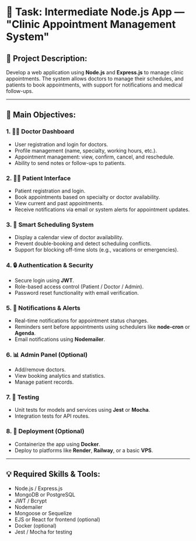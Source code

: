 # 🚀 Task: Intermediate Node.js App — "Clinic Appointment Management System"

## 🧭 Project Description:
Develop a web application using **Node.js** and **Express.js** to manage clinic appointments. The system allows doctors to manage their schedules, and patients to book appointments, with support for notifications and medical follow-ups.

---

## 🎯 Main Objectives:

### 1. 👨‍⚕️ Doctor Dashboard
- User registration and login for doctors.
- Profile management (name, specialty, working hours, etc.).
- Appointment management: view, confirm, cancel, and reschedule.
- Ability to send notes or follow-ups to patients.

### 2. 🧑‍💼 Patient Interface
- Patient registration and login.
- Book appointments based on specialty or doctor availability.
- View current and past appointments.
- Receive notifications via email or system alerts for appointment updates.

### 3. 📅 Smart Scheduling System
- Display a calendar view of doctor availability.
- Prevent double-booking and detect scheduling conflicts.
- Support for blocking off-time slots (e.g., vacations or emergencies).

### 4. 🔒 Authentication & Security
- Secure login using **JWT**.
- Role-based access control (Patient / Doctor / Admin).
- Password reset functionality with email verification.

### 5. 🔔 Notifications & Alerts
- Real-time notifications for appointment status changes.
- Reminders sent before appointments using schedulers like **node-cron** or **Agenda**.
- Email notifications using **Nodemailer**.

### 6. 📊 Admin Panel (Optional)
- Add/remove doctors.
- View booking analytics and statistics.
- Manage patient records.

### 7. 🧪 Testing
- Unit tests for models and services using **Jest** or **Mocha**.
- Integration tests for API routes.

### 8. 🐳 Deployment (Optional)
- Containerize the app using **Docker**.
- Deploy to platforms like **Render**, **Railway**, or a basic **VPS**.

---

## 💡 Required Skills & Tools:
- Node.js / Express.js
- MongoDB or PostgreSQL
- JWT / Bcrypt
- Nodemailer
- Mongoose or Sequelize
- EJS or React for frontend (optional)
- Docker (optional)
- Jest / Mocha for testing
